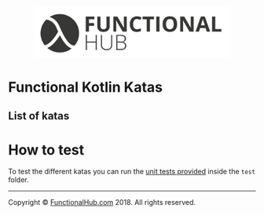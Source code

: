 <p align="center">
<a href="http://functionalhub.com"><img src="./images/logo.png" alt="Functional Hub" width="400"/></a>
</p>

# Functional Kotlin Katas

## List of katas

# How to test

To test the different katas you can run the [unit tests provided](https://github.com/FunctionalKotlin/katas/blob/master/src/test/java/Tests.kt) inside the `test` folder.

---

Copyright © [FunctionalHub.com](http://functionalhub.com) 2018. All rights reserved.